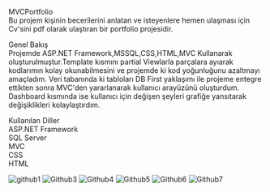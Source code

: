 MVCPortfolio
<br/>
Bu projem kişinin becerilerini anlatan ve isteyenlere hemen ulaşması için Cv'sini pdf olarak ulaştıran bir portfolio projesidir.

Genel Bakış
<br/>
Projemde ASP.NET Framework,MSSQL,CSS,HTML,MVC Kullanarak oluşturulmuştur.Template kısmını partial Viewlarla parçalara ayıarak kodlarımın kolay okunabilmesini ve projemde ki kod yoğunluğunu azaltmayı amaçladım.
Veri tabanında ki tabloları DB First yaklaşımı ile projeme entegre ettikten sonra MVC'den yararlanarak kullanıcı arayüzünü oluşturdum. Dashboard kısmında ise kullanıcı için değişen şeyleri grafiğe yansıtarak değişiklikleri kolaylaştırdım.

Kullanılan Diller
<br/>
ASP.NET Framework
<br/>
SQL Server
<br/>
MVC
<br/>
CSS
<br/>
HTML

![github1](https://github.com/ErsenKacarr/MeyawoPortfolioProject/assets/125374490/227a20ba-dc1c-4063-a00a-c5cb6e3f1393)
![Github3](https://github.com/ErsenKacarr/MeyawoPortfolioProject/assets/125374490/93fd3b33-1289-4ef4-befb-f0a729bbdaf8)
![Github4](https://github.com/ErsenKacarr/MeyawoPortfolioProject/assets/125374490/ab9472a6-4f4c-4bcf-b2d1-681bece91a7e)
![Github5](https://github.com/ErsenKacarr/MeyawoPortfolioProject/assets/125374490/1a6465f7-3036-42c8-835f-cd3e523ddbe7)
![Github6](https://github.com/ErsenKacarr/MeyawoPortfolioProject/assets/125374490/8f18c00c-9fdd-4428-93aa-fff7c131b55f)
![Github7](https://github.com/ErsenKacarr/MeyawoPortfolioProject/assets/125374490/598ec27c-9f6c-4896-91dc-97795227b423)
